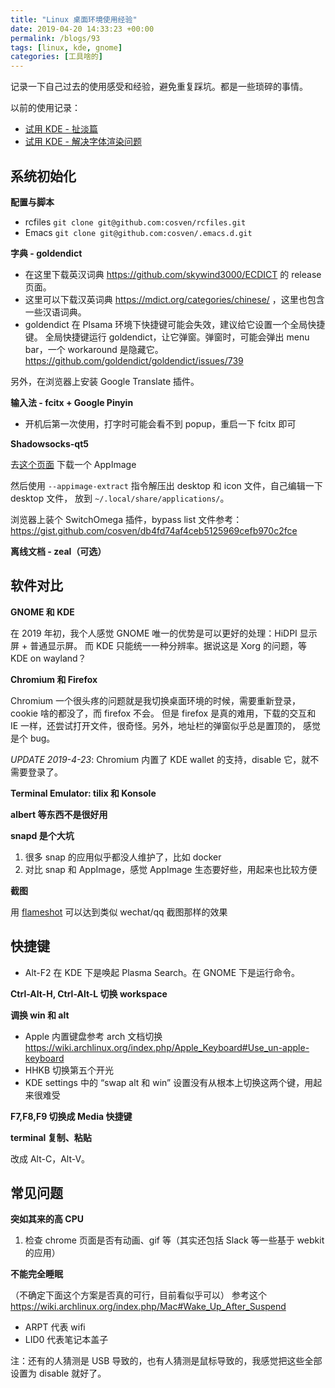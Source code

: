 ```yaml
---
title: "Linux 桌面环境使用经验"
date: 2019-04-20 14:33:23 +00:00
permalink: /blogs/93
tags: [linux, kde, gnome]
categories: [工具啥的]
---
```

记录一下自己过去的使用感受和经验，避免重复踩坑。都是一些琐碎的事情。

以前的使用记录：

- [试用 KDE - 扯淡篇](http://cosven.me/blogs/72)
- [试用 KDE - 解决字体渲染问题](http://cosven.me/blogs/73)

## 系统初始化


**配置与脚本**

- rcfiles `git clone git@github.com:cosven/rcfiles.git`
- Emacs `git clone git@github.com:cosven/.emacs.d.git`

**字典 - goldendict**

- 在这里下载英汉词典 https://github.com/skywind3000/ECDICT 的 release 页面。
- 这里可以下载汉英词典 https://mdict.org/categories/chinese/ ，这里也包含一些汉语词典。
- goldendict 在 Plsama 环境下快捷键可能会失效，建议给它设置一个全局快捷键。
  全局快捷键运行 goldendict，让它弹窗。弹窗时，可能会弹出 menu bar，一个 workaround 是隐藏它。
  https://github.com/goldendict/goldendict/issues/739

另外，在浏览器上安装 Google Translate 插件。

**输入法 - fcitx + Google Pinyin**

- 开机后第一次使用，打字时可能会看不到 popup，重启一下 fcitx 即可

**Shadowsocks-qt5**

去[这个页面](https://github.com/shadowsocks/shadowsocks-qt5/releases) 下载一个 AppImage

然后使用 `--appimage-extract` 指令解压出 desktop 和 icon 文件，自己编辑一下 desktop 文件，
放到 `~/.local/share/applications/`。

浏览器上装个 SwitchOmega 插件，bypass list 文件参考： https://gist.github.com/cosven/db4fd74af4ceb5125969cefb970c2fce

**离线文档 - zeal（可选）**


## 软件对比

**GNOME 和 KDE**

在 2019 年初，我个人感觉 GNOME 唯一的优势是可以更好的处理：HiDPI 显示屏 + 普通显示屏。
而 KDE 只能统一一种分辨率。据说这是 Xorg 的问题，等 KDE on wayland？

**Chromium 和 Firefox**

Chromium 一个很头疼的问题就是我切换桌面环境的时候，需要重新登录，cookie 啥的都没了，而 firefox 不会。
但是 firefox 是真的难用，下载的交互和 IE 一样，还尝试打开文件，很奇怪。另外，地址栏的弹窗似乎总是置顶的，
感觉是个 bug。

_UPDATE 2019-4-23_: Chromium 内置了 KDE wallet 的支持，disable 它，就不需要登录了。

**Terminal Emulator: tilix 和 Konsole**

**albert 等东西不是很好用**

**snapd 是个大坑**

1. 很多 snap 的应用似乎都没人维护了，比如 docker
2. 对比 snap 和 AppImage，感觉 AppImage 生态要好些，用起来也比较方便

**截图**

用 [flameshot](https://github.com/lupoDharkael/flameshot) 可以达到类似 wechat/qq 截图那样的效果

## 快捷键

- Alt-F2 在 KDE 下是唤起 Plasma Search。在 GNOME 下是运行命令。

**Ctrl-Alt-H, Ctrl-Alt-L 切换 workspace**

**调换 win 和 alt**

- Apple 内置键盘参考 arch 文档切换 https://wiki.archlinux.org/index.php/Apple_Keyboard#Use_un-apple-keyboard
- HHKB 切换第五个开光
- KDE settings 中的 “swap alt 和 win” 设置没有从根本上切换这两个键，用起来很难受

**F7,F8,F9 切换成 Media 快捷键**

**terminal 复制、粘贴**

改成 Alt-C，Alt-V。

## 常见问题

**突如其来的高 CPU**

1. 检查 chrome 页面是否有动画、gif 等（其实还包括 Slack 等一些基于 webkit 的应用）

**不能完全睡眠**

（不确定下面这个方案是否真的可行，目前看似乎可以）
参考这个 https://wiki.archlinux.org/index.php/Mac#Wake_Up_After_Suspend

- ARPT 代表 wifi
- LID0 代表笔记本盖子

注：还有的人猜测是 USB 导致的，也有人猜测是鼠标导致的，我感觉把这些全部设置为 disable 就好了。

